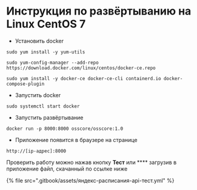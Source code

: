 # Инструкция по развёртыванию на Linux CentOS 7

* Установить docker

```
sudo yum install -y yum-utils
```

```
sudo yum-config-manager --add-repo https://download.docker.com/linux/centos/docker-ce.repo
```

```
sudo yum install -y docker-ce docker-ce-cli containerd.io docker-compose-plugin
```

* Запустить docker

```
sudo systemctl start docker
```

* Запустить развёртывание

```
docker run -p 8000:8000 osscore/osscore:1.0
```

* Приложение появится в браузере на странице

```
http://[ip-адрес]:8000
```

Проверить работу можно нажав кнопку **Тест** или **** загрузив в приложение файл, скачанный по ссылке ниже

{% file src=".gitbook/assets/яндекс-расписания-api-тест.yml" %}
